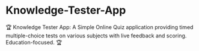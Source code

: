 # Knowledge-Tester-App
🏆 Knowledge Tester App: A Simple Online Quiz application providing timed multiple-choice tests on various subjects with live feedback and scoring. Education-focused. 🏆
